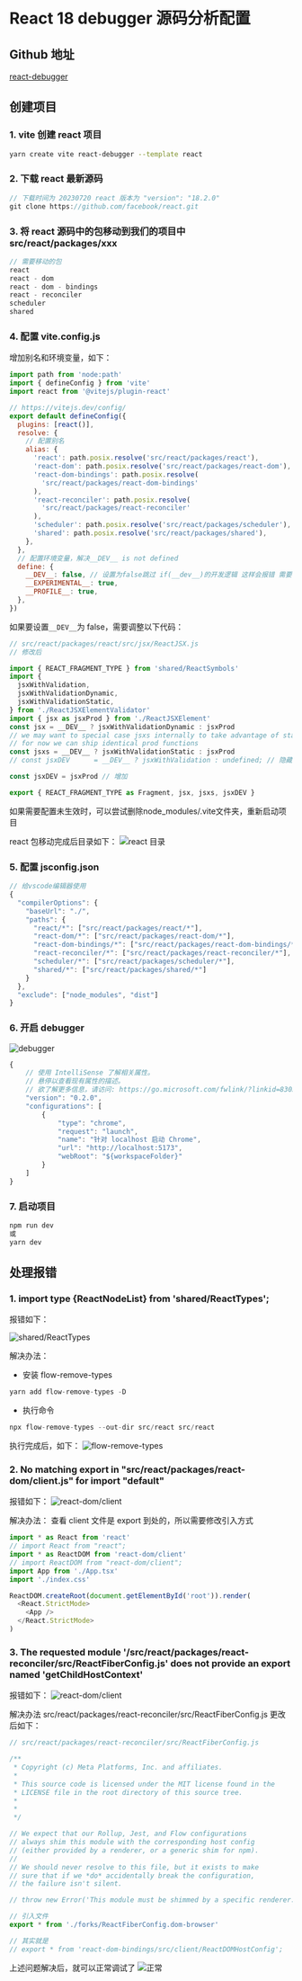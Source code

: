 # React 18 debugger 源码分析配置

## Github 地址

[react-debugger](https://github.com/dapandocs/react-debugger)

## 创建项目

### 1. vite 创建 react 项目

```bash
yarn create vite react-debugger --template react
```

### 2. 下载 react 最新源码

```js
// 下载时间为 20230720 react 版本为 "version": "18.2.0"
git clone https://github.com/facebook/react.git
```

### 3. 将 react 源码中的包移动到我们的项目中 src/react/packages/xxx

```js
// 需要移动的包
react
react - dom
react - dom - bindings
react - reconciler
scheduler
shared
```

### 4. 配置 vite.config.js

增加别名和环境变量，如下：

```js
import path from 'node:path'
import { defineConfig } from 'vite'
import react from '@vitejs/plugin-react'

// https://vitejs.dev/config/
export default defineConfig({
  plugins: [react()],
  resolve: {
    // 配置别名
    alias: {
      'react': path.posix.resolve('src/react/packages/react'),
      'react-dom': path.posix.resolve('src/react/packages/react-dom'),
      'react-dom-bindings': path.posix.resolve(
        'src/react/packages/react-dom-bindings'
      ),
      'react-reconciler': path.posix.resolve(
        'src/react/packages/react-reconciler'
      ),
      'scheduler': path.posix.resolve('src/react/packages/scheduler'),
      'shared': path.posix.resolve('src/react/packages/shared'),
    },
  },
  // 配置环境变量，解决__DEV__ is not defined
  define: {
    __DEV__: false, // 设置为false跳过 if(__dev__)的开发逻辑 这样会报错 需要修改jsx_dev的引入
    __EXPERIMENTAL__: true,
    __PROFILE__: true,
  },
})
```

如果要设置`__DEV__`为 false，需要调整以下代码：

```js
// src/react/packages/react/src/jsx/ReactJSX.js
// 修改后

import { REACT_FRAGMENT_TYPE } from 'shared/ReactSymbols'
import {
  jsxWithValidation,
  jsxWithValidationDynamic,
  jsxWithValidationStatic,
} from './ReactJSXElementValidator'
import { jsx as jsxProd } from './ReactJSXElement'
const jsx = __DEV__ ? jsxWithValidationDynamic : jsxProd
// we may want to special case jsxs internally to take advantage of static children.
// for now we can ship identical prod functions
const jsxs = __DEV__ ? jsxWithValidationStatic : jsxProd
// const jsxDEV      = __DEV__ ? jsxWithValidation : undefined; // 隐藏

const jsxDEV = jsxProd // 增加

export { REACT_FRAGMENT_TYPE as Fragment, jsx, jsxs, jsxDEV }
```

如果需要配置未生效时，可以尝试删除node_modules/.vite文件夹，重新启动项目

react 包移动完成后目录如下：
![react 目录](/images/react/1.png)

### 5. 配置 jsconfig.json

```js
// 给vscode编辑器使用
{
  "compilerOptions": {
    "baseUrl": "./",
    "paths": {
      "react/*": ["src/react/packages/react/*"],
      "react-dom/*": ["src/react/packages/react-dom/*"],
      "react-dom-bindings/*": ["src/react/packages/react-dom-bindings/*"],
      "react-reconciler/*": ["src/react/packages/react-reconciler/*"],
      "scheduler/*": ["src/react/packages/scheduler/*"],
      "shared/*": ["src/react/packages/shared/*"]
    }
  },
  "exclude": ["node_modules", "dist"]
}
```

### 6. 开启 debugger

![debugger](/images/react/7.png)

```js
{
    // 使用 IntelliSense 了解相关属性。
    // 悬停以查看现有属性的描述。
    // 欲了解更多信息，请访问: https://go.microsoft.com/fwlink/?linkid=830387
    "version": "0.2.0",
    "configurations": [
        {
            "type": "chrome",
            "request": "launch",
            "name": "针对 localhost 启动 Chrome",
            "url": "http://localhost:5173",
            "webRoot": "${workspaceFolder}"
        }
    ]
}
```

### 7. 启动项目

```js
npm run dev
或
yarn dev
```

## 处理报错

### 1. import type {ReactNodeList} from 'shared/ReactTypes';

报错如下：

![shared/ReactTypes](/images/react/2.png)

解决办法：

- 安装 flow-remove-types

```js
yarn add flow-remove-types -D
```

- 执行命令

```js
npx flow-remove-types --out-dir src/react src/react
```

执行完成后，如下：
![flow-remove-types](/images/react/3.png)

### 2. No matching export in "src/react/packages/react-dom/client.js" for import "default"

报错如下：
![react-dom/client](/images/react/4.png)

解决办法：
查看 client 文件是 export 到处的，所以需要修改引入方式

```js
import * as React from 'react'
// import React from "react";
import * as ReactDOM from 'react-dom/client'
// import ReactDOM from "react-dom/client";
import App from './App.tsx'
import './index.css'

ReactDOM.createRoot(document.getElementById('root')).render(
  <React.StrictMode>
    <App />
  </React.StrictMode>
)
```

### 3. The requested module '/src/react/packages/react-reconciler/src/ReactFiberConfig.js' does not provide an export named 'getChildHostContext'

报错如下：
![react-dom/client](/images/react/5.png)

解决办法
src/react/packages/react-reconciler/src/ReactFiberConfig.js 更改后如下：

```js
// src/react/packages/react-reconciler/src/ReactFiberConfig.js

/**
 * Copyright (c) Meta Platforms, Inc. and affiliates.
 *
 * This source code is licensed under the MIT license found in the
 * LICENSE file in the root directory of this source tree.
 *
 *
 */

// We expect that our Rollup, Jest, and Flow configurations
// always shim this module with the corresponding host config
// (either provided by a renderer, or a generic shim for npm).
//
// We should never resolve to this file, but it exists to make
// sure that if we *do* accidentally break the configuration,
// the failure isn't silent.

// throw new Error('This module must be shimmed by a specific renderer.');

// 引入文件
export * from './forks/ReactFiberConfig.dom-browser'

// 其实就是
// export * from 'react-dom-bindings/src/client/ReactDOMHostConfig';
```

上述问题解决后，就可以正常调试了
![正常](/images/react/6.png)
